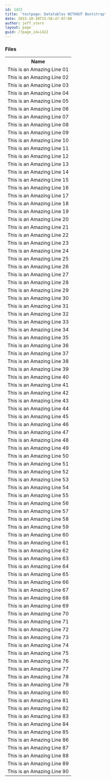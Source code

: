 ```yaml
---
id: 1422
title: 'testpage: Datatables WITHOUT Bootstrap'
date: 2015-10-30T15:58:47-07:00
author: jeff_stern
layout: page
guid: /?page_id=1422
---
```

<!-- BEGIN CONTENT -->

<!-- ============ TABLE ============== -->

### Files

<table id="nsmp3s" class="stripe row-border hover compact" >
  <tr>
    <th>
      Name
    </th>
  </tr>

  <tr>
    <td>
      This is an Amazing Line 01
    </td>
  </tr>

  <tr>
    <td>
      This is an Amazing Line 02
    </td>
  </tr>

  <tr>
    <td>
      This is an Amazing Line 03
    </td>
  </tr>

  <tr>
    <td>
      This is an Amazing Line 04
    </td>
  </tr>

  <tr>
    <td>
      This is an Amazing Line 05
    </td>
  </tr>

  <tr>
    <td>
      This is an Amazing Line 06
    </td>
  </tr>

  <tr>
    <td>
      This is an Amazing Line 07
    </td>
  </tr>

  <tr>
    <td>
      This is an Amazing Line 08
    </td>
  </tr>

  <tr>
    <td>
      This is an Amazing Line 09
    </td>
  </tr>

  <tr>
    <td>
      This is an Amazing Line 10
    </td>
  </tr>

  <tr>
    <td>
      This is an Amazing Line 11
    </td>
  </tr>

  <tr>
    <td>
      This is an Amazing Line 12
    </td>
  </tr>

  <tr>
    <td>
      This is an Amazing Line 13
    </td>
  </tr>

  <tr>
    <td>
      This is an Amazing Line 14
    </td>
  </tr>

  <tr>
    <td>
      This is an Amazing Line 15
    </td>
  </tr>

  <tr>
    <td>
      This is an Amazing Line 16
    </td>
  </tr>

  <tr>
    <td>
      This is an Amazing Line 17
    </td>
  </tr>

  <tr>
    <td>
      This is an Amazing Line 18
    </td>
  </tr>

  <tr>
    <td>
      This is an Amazing Line 19
    </td>
  </tr>

  <tr>
    <td>
      This is an Amazing Line 20
    </td>
  </tr>

  <tr>
    <td>
      This is an Amazing Line 21
    </td>
  </tr>

  <tr>
    <td>
      This is an Amazing Line 22
    </td>
  </tr>

  <tr>
    <td>
      This is an Amazing Line 23
    </td>
  </tr>

  <tr>
    <td>
      This is an Amazing Line 24
    </td>
  </tr>

  <tr>
    <td>
      This is an Amazing Line 25
    </td>
  </tr>

  <tr>
    <td>
      This is an Amazing Line 26
    </td>
  </tr>

  <tr>
    <td>
      This is an Amazing Line 27
    </td>
  </tr>

  <tr>
    <td>
      This is an Amazing Line 28
    </td>
  </tr>

  <tr>
    <td>
      This is an Amazing Line 29
    </td>
  </tr>

  <tr>
    <td>
      This is an Amazing Line 30
    </td>
  </tr>

  <tr>
    <td>
      This is an Amazing Line 31
    </td>
  </tr>

  <tr>
    <td>
      This is an Amazing Line 32
    </td>
  </tr>

  <tr>
    <td>
      This is an Amazing Line 33
    </td>
  </tr>

  <tr>
    <td>
      This is an Amazing Line 34
    </td>
  </tr>

  <tr>
    <td>
      This is an Amazing Line 35
    </td>
  </tr>

  <tr>
    <td>
      This is an Amazing Line 36
    </td>
  </tr>

  <tr>
    <td>
      This is an Amazing Line 37
    </td>
  </tr>

  <tr>
    <td>
      This is an Amazing Line 38
    </td>
  </tr>

  <tr>
    <td>
      This is an Amazing Line 39
    </td>
  </tr>

  <tr>
    <td>
      This is an Amazing Line 40
    </td>
  </tr>

  <tr>
    <td>
      This is an Amazing Line 41
    </td>
  </tr>

  <tr>
    <td>
      This is an Amazing Line 42
    </td>
  </tr>

  <tr>
    <td>
      This is an Amazing Line 43
    </td>
  </tr>

  <tr>
    <td>
      This is an Amazing Line 44
    </td>
  </tr>

  <tr>
    <td>
      This is an Amazing Line 45
    </td>
  </tr>

  <tr>
    <td>
      This is an Amazing Line 46
    </td>
  </tr>

  <tr>
    <td>
      This is an Amazing Line 47
    </td>
  </tr>

  <tr>
    <td>
      This is an Amazing Line 48
    </td>
  </tr>

  <tr>
    <td>
      This is an Amazing Line 49
    </td>
  </tr>

  <tr>
    <td>
      This is an Amazing Line 50
    </td>
  </tr>

  <tr>
    <td>
      This is an Amazing Line 51
    </td>
  </tr>

  <tr>
    <td>
      This is an Amazing Line 52
    </td>
  </tr>

  <tr>
    <td>
      This is an Amazing Line 53
    </td>
  </tr>

  <tr>
    <td>
      This is an Amazing Line 54
    </td>
  </tr>

  <tr>
    <td>
      This is an Amazing Line 55
    </td>
  </tr>

  <tr>
    <td>
      This is an Amazing Line 56
    </td>
  </tr>

  <tr>
    <td>
      This is an Amazing Line 57
    </td>
  </tr>

  <tr>
    <td>
      This is an Amazing Line 58
    </td>
  </tr>

  <tr>
    <td>
      This is an Amazing Line 59
    </td>
  </tr>

  <tr>
    <td>
      This is an Amazing Line 60
    </td>
  </tr>

  <tr>
    <td>
      This is an Amazing Line 61
    </td>
  </tr>

  <tr>
    <td>
      This is an Amazing Line 62
    </td>
  </tr>

  <tr>
    <td>
      This is an Amazing Line 63
    </td>
  </tr>

  <tr>
    <td>
      This is an Amazing Line 64
    </td>
  </tr>

  <tr>
    <td>
      This is an Amazing Line 65
    </td>
  </tr>

  <tr>
    <td>
      This is an Amazing Line 66
    </td>
  </tr>

  <tr>
    <td>
      This is an Amazing Line 67
    </td>
  </tr>

  <tr>
    <td>
      This is an Amazing Line 68
    </td>
  </tr>

  <tr>
    <td>
      This is an Amazing Line 69
    </td>
  </tr>

  <tr>
    <td>
      This is an Amazing Line 70
    </td>
  </tr>

  <tr>
    <td>
      This is an Amazing Line 71
    </td>
  </tr>

  <tr>
    <td>
      This is an Amazing Line 72
    </td>
  </tr>

  <tr>
    <td>
      This is an Amazing Line 73
    </td>
  </tr>

  <tr>
    <td>
      This is an Amazing Line 74
    </td>
  </tr>

  <tr>
    <td>
      This is an Amazing Line 75
    </td>
  </tr>

  <tr>
    <td>
      This is an Amazing Line 76
    </td>
  </tr>

  <tr>
    <td>
      This is an Amazing Line 77
    </td>
  </tr>

  <tr>
    <td>
      This is an Amazing Line 78
    </td>
  </tr>

  <tr>
    <td>
      This is an Amazing Line 79
    </td>
  </tr>

  <tr>
    <td>
      This is an Amazing Line 80
    </td>
  </tr>

  <tr>
    <td>
      This is an Amazing Line 81
    </td>
  </tr>

  <tr>
    <td>
      This is an Amazing Line 82
    </td>
  </tr>

  <tr>
    <td>
      This is an Amazing Line 83
    </td>
  </tr>

  <tr>
    <td>
      This is an Amazing Line 84
    </td>
  </tr>

  <tr>
    <td>
      This is an Amazing Line 85
    </td>
  </tr>

  <tr>
    <td>
      This is an Amazing Line 86
    </td>
  </tr>

  <tr>
    <td>
      This is an Amazing Line 87
    </td>
  </tr>

  <tr>
    <td>
      This is an Amazing Line 88
    </td>
  </tr>

  <tr>
    <td>
      This is an Amazing Line 89
    </td>
  </tr>

  <tr>
    <td>
      This is an Amazing Line 90
    </td>
  </tr></table>

  <p>
    <!-- END CONTENT -->
  </p>
